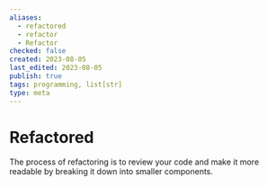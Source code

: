 ```yaml
---
aliases:
  - refactored
  - refactor
  - Refactor
checked: false
created: 2023-08-05
last_edited: 2023-08-05
publish: true
tags: programming, list[str]
type: meta
---
```

# Refactored

The process of refactoring is to review your code and make it more readable by breaking it down into smaller components.
